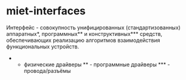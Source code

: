 # miet-interfaces
Интерфейс - совокупность унифицированных (стандартизованных) аппаратных*, программных** и конструктивных*** средств, обеспечивающих реализацию алгоритмов взаимодействия функциональных устройств.

*   - физические драйверы
**  - программные драйверы
*** - провода/разъёмы
